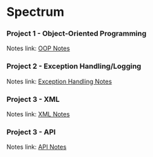 # Spectrum

### Project 1 - Object-Oriented Programming
Notes link: [OOP Notes](https://github.com/a-burlacu/Spectrum/blob/main/Notes/OOP.md)

### Project 2 - Exception Handling/Logging
Notes link: [Exception Handling Notes](https://github.com/a-burlacu/Spectrum/blob/main/Notes/exception-handling-logging.md)

### Project 3 - XML 
Notes link: [XML Notes](https://github.com/a-burlacu/Spectrum/blob/main/Notes/XML.md)

### Project 3 - API 
Notes link: [API Notes](https://github.com/a-burlacu/Spectrum/blob/main/Notes/API.md)
